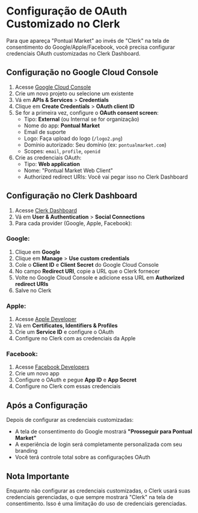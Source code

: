 # Configuração de OAuth Customizado no Clerk

Para que apareça "Pontual Market" ao invés de "Clerk" na tela de consentimento do Google/Apple/Facebook, você precisa configurar credenciais OAuth customizadas no Clerk Dashboard.

## Configuração no Google Cloud Console

1. Acesse [Google Cloud Console](https://console.cloud.google.com/)
2. Crie um novo projeto ou selecione um existente
3. Vá em **APIs & Services** > **Credentials**
4. Clique em **Create Credentials** > **OAuth client ID**
5. Se for a primeira vez, configure o **OAuth consent screen**:
   - Tipo: **External** (ou Internal se for organização)
   - Nome do app: **Pontual Market**
   - Email de suporte
   - Logo: Faça upload do logo (`/logo2.png`)
   - Domínio autorizado: Seu domínio (ex: `pontualmarket.com`)
   - Scopes: `email`, `profile`, `openid`
6. Crie as credenciais OAuth:
   - Tipo: **Web application**
   - Nome: "Pontual Market Web Client"
   - Authorized redirect URIs: Você vai pegar isso no Clerk Dashboard

## Configuração no Clerk Dashboard

1. Acesse [Clerk Dashboard](https://dashboard.clerk.com/)
2. Vá em **User & Authentication** > **Social Connections**
3. Para cada provider (Google, Apple, Facebook):

### Google:
1. Clique em **Google**
2. Clique em **Manage** > **Use custom credentials**
3. Cole o **Client ID** e **Client Secret** do Google Cloud Console
4. No campo **Redirect URI**, copie a URL que o Clerk fornecer
5. Volte no Google Cloud Console e adicione essa URL em **Authorized redirect URIs**
6. Salve no Clerk

### Apple:
1. Acesse [Apple Developer](https://developer.apple.com/)
2. Vá em **Certificates, Identifiers & Profiles**
3. Crie um **Service ID** e configure o OAuth
4. Configure no Clerk com as credenciais da Apple

### Facebook:
1. Acesse [Facebook Developers](https://developers.facebook.com/)
2. Crie um novo app
3. Configure o OAuth e pegue **App ID** e **App Secret**
4. Configure no Clerk com essas credenciais

## Após a Configuração

Depois de configurar as credenciais customizadas:
- A tela de consentimento do Google mostrará **"Prosseguir para Pontual Market"**
- A experiência de login será completamente personalizada com seu branding
- Você terá controle total sobre as configurações OAuth

## Nota Importante

Enquanto não configurar as credenciais customizadas, o Clerk usará suas credenciais gerenciadas, o que sempre mostrará "Clerk" na tela de consentimento. Isso é uma limitação do uso de credenciais gerenciadas.

